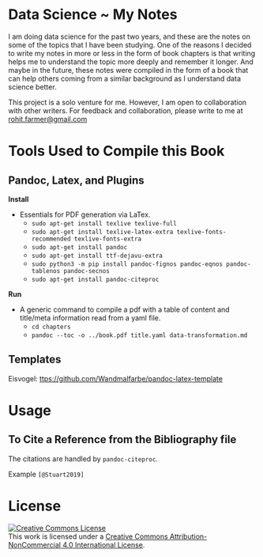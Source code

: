 # Data Science ~ My Notes 
I am doing data science for the past two years, and these are the notes on some of the topics that I have been studying. One of the reasons I decided to write my notes in more or less in the form of book chapters is that writing helps me to understand the topic more deeply and remember it longer. And maybe in the future, these notes were compiled in the form of a book that can help others coming from a similar background as I understand data science better.

This project is a solo venture for me. However, I am open to collaboration with other writers. For feedback and collaboration, please write to me at [rohit.farmer@gmail.com](mailto:rohit.farmer@gmail.com)

# Tools Used to Compile this Book

## Pandoc, Latex, and Plugins

**Install**
* Essentials for PDF generation via LaTex.
  * `sudo apt-get install texlive texlive-full`
  * `sudo apt-get install texlive-latex-extra texlive-fonts-recommended texlive-fonts-extra`
  * `sudo apt-get install pandoc`
  * `sudo apt-get install ttf-dejavu-extra`
  * `sudo python3 -m pip install pandoc-fignos pandoc-eqnos pandoc-tablenos pandoc-secnos`
  * `sudo apt-get install pandoc-citeproc`

**Run**
* A generic command to compile a pdf with a table of content and title/meta information read from a yaml file. 
  * `cd chapters`
  * `pandoc --toc -o ../book.pdf title.yaml data-transformation.md`

## Templates
Eisvogel: [ttps://github.com/Wandmalfarbe/pandoc-latex-template](https://github.com/Wandmalfarbe/pandoc-latex-template)

# Usage
## To Cite a Reference from the Bibliography file
The citations are handled by `pandoc-citeproc`.

Example `[@Stuart2019]`

# License
<a rel="license" href="http://creativecommons.org/licenses/by-nc/4.0/"><img alt="Creative Commons License" style="border-width:0" src="https://i.creativecommons.org/l/by-nc/4.0/88x31.png" /></a><br />This work is licensed under a <a rel="license" href="http://creativecommons.org/licenses/by-nc/4.0/">Creative Commons Attribution-NonCommercial 4.0 International License</a>.
